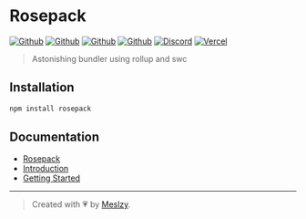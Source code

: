 # Rosepack

[![Github](https://img.shields.io/npm/v/rosepack?color=fff&logo=npm&logoColor=fff)](https://www.npmjs.com/package/rosepack)
[![Github](https://img.shields.io/npm/dt/rosepack?color=fff&logo=npm&logoColor=fff)](https://www.npmjs.com/package/rosepack)
[![Github](https://img.shields.io/github/stars/rosestack/rosepack?color=fff&logo=github)](https://github.com/rosestack/rosepack)
[![Github](https://img.shields.io/github/sponsors/meslzy?color=fff&logo=github&logoColor=fff)](https://github.com/sponsors/meslzy)
[![Discord](https://img.shields.io/discord/1112343367704129558?color=fff&label=online&logo=discord&logoColor=fff)](https://discord.gg/kQw9CG9A7a)
[![Vercel](https://img.shields.io/badge/Powered%20by-Vercel-fff?logo=vercel)](https://vercel.com?utm_source=rosestack&utm_campaign=oss)

> Astonishing bundler using rollup and swc

## Installation

```bash
npm install rosepack
```

## Documentation

- [Rosepack](http://rosestack.meslzy.com/rosepack)
- [Introduction](http://rosestack.meslzy.com/rosepack/introduction)
- [Getting Started](http://rosestack.meslzy.com/rosepack/quick-start)

---

> Created with 💗 by [Meslzy](https://meslzy.com).